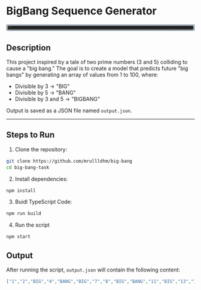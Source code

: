 # BigBang Sequence Generator

![Output.json screenshot](/asset/screenshot.png)

## Description

This project inspired by a tale of two prime numbers (3 and 5) colliding to cause a "big bang." The goal is to create a model that predicts future "big bangs" by generating an array of values from 1 to 100, where:

- Divisible by 3 → "BIG"
- Divisible by 5 → "BANG"
- Divisible by 3 and 5 → "BIGBANG"

Output is saved as a JSON file named `output.json`.

---

## Steps to Run

1. Clone the repository:

```bash
git clone https://github.com/mrullldhm/big-bang
cd big-bang-task
```

2. Install dependencies:

```bash
npm install
```

3. Buidl TypeScript Code:

```bash
npm run build
```

4. Run the script

```bash
npm start
```

## Output
After running the script, `output.json` will contain the following content:

```json
["1","2","BIG","4","BANG","BIG","7","8","BIG","BANG","11","BIG","13","14","BIGBANG",...]




